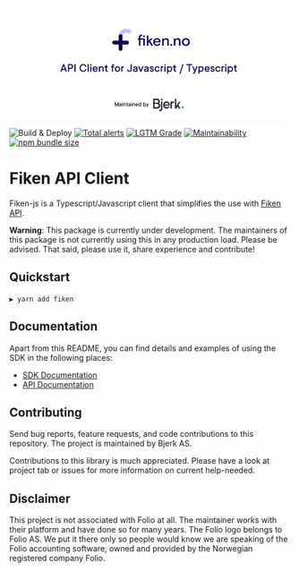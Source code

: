 ![Fiken API Client][banner]

![Build & Deploy][build-badge]
[![Total alerts][lgtm-badge]][lgtm-alerts]
[![LGTM Grade][lgtm-grade]][lgtm-alerts]
[![Maintainability][codeclimate-badge]][codeclimate]
[![npm bundle size][bundle-size]][npm]

# Fiken API Client

Fiken-js is a Typescript/Javascript client that simplifies the use with [Fiken
API][fiken-api].

**Warning**: This package is currently under development. The maintainers of
this package is not currently using this in any production load. Please be
advised. That said, please use it, share experience and contribute!

## Quickstart

```shell
▶ yarn add fiken
```

## Documentation

Apart from this README, you can find details and examples of using the SDK in
the following places:  

- [SDK Documentation][sdk-doc]
- [API Documentation][fiken-api]

## Contributing

Send bug reports, feature requests, and code contributions to this repository.
The project is maintained by Bjerk AS.

Contributions to this library is much appreciated. Please have a look at project
tab or issues for more information on current help-needed.

## Disclaimer

This project is not associated with Folio at all. The maintainer works with
their platform and have done so for many years. The Folio logo belongs to Folio
AS. We put it there only so people would know we are speaking of the Folio
accounting software, owned and provided by the Norwegian registered company
Folio.

[fiken-api]: https://api.fiken.no/api/v2/docs/
[sdk-doc]: ./docs/
[banner]: ./.github/fiken-js-logo.png
[npm]: https://www.npmjs.com/package/fiken
[build-badge]: https://github.com/bjerkio/fiken-js/workflows/Release/badge.svg
[codeclimate-badge]: https://img.shields.io/codeclimate/maintainability/bjerkio/fiken-js
[codeclimate]: https://codeclimate.com/github/bjerkio/fiken-js/maintainability
[lgtm-badge]: https://img.shields.io/lgtm/alerts/g/bjerkio/fiken-js.svg?logo=lgtm&logoWidth=18
[lgtm-alerts]: https://lgtm.com/projects/g/bjerkio/fiken-js/alerts/
[lgtm-grade]: https://img.shields.io/lgtm/grade/javascript/github/bjerkio/fiken-js
[bundle-size]: https://img.shields.io/bundlephobia/min/fiken
